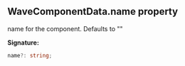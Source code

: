 
## WaveComponentData.name property

name for the component. Defaults to ""

**Signature:**

```typescript
name?: string;
```
